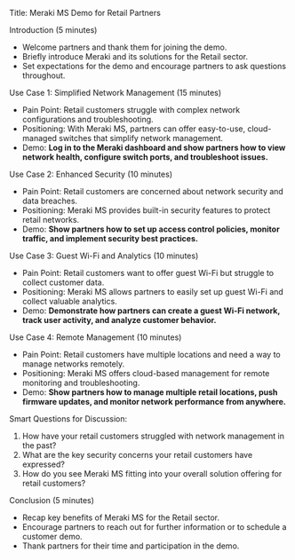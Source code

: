Title: Meraki MS Demo for Retail Partners

Introduction (5 minutes)
- Welcome partners and thank them for joining the demo.
- Briefly introduce Meraki and its solutions for the Retail sector.
- Set expectations for the demo and encourage partners to ask questions throughout.

Use Case 1: Simplified Network Management (15 minutes)
- Pain Point: Retail customers struggle with complex network configurations and troubleshooting.
- Positioning: With Meraki MS, partners can offer easy-to-use, cloud-managed switches that simplify network management.
- Demo: **Log in to the Meraki dashboard and show partners how to view network health, configure switch ports, and troubleshoot issues.**

Use Case 2: Enhanced Security (10 minutes)
- Pain Point: Retail customers are concerned about network security and data breaches.
- Positioning: Meraki MS provides built-in security features to protect retail networks.
- Demo: **Show partners how to set up access control policies, monitor traffic, and implement security best practices.**

Use Case 3: Guest Wi-Fi and Analytics (10 minutes)
- Pain Point: Retail customers want to offer guest Wi-Fi but struggle to collect customer data.
- Positioning: Meraki MS allows partners to easily set up guest Wi-Fi and collect valuable analytics.
- Demo: **Demonstrate how partners can create a guest Wi-Fi network, track user activity, and analyze customer behavior.**

Use Case 4: Remote Management (10 minutes)
- Pain Point: Retail customers have multiple locations and need a way to manage networks remotely.
- Positioning: Meraki MS offers cloud-based management for remote monitoring and troubleshooting.
- Demo: **Show partners how to manage multiple retail locations, push firmware updates, and monitor network performance from anywhere.**

Smart Questions for Discussion:
1. How have your retail customers struggled with network management in the past?
2. What are the key security concerns your retail customers have expressed?
3. How do you see Meraki MS fitting into your overall solution offering for retail customers?

Conclusion (5 minutes)
- Recap key benefits of Meraki MS for the Retail sector.
- Encourage partners to reach out for further information or to schedule a customer demo.
- Thank partners for their time and participation in the demo.